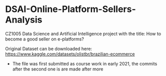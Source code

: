 # DSAI-Online-Platform-Sellers-Analysis
CZ1005 Data Science and Artificial Intelligence project with the title: How to become a good seller on e-platforms?

Original Dataset can be downloaded here:
https://www.kaggle.com/datasets/olistbr/brazilian-ecommerce

* The file was first submitted as course work in early 2021, the commits after the second one is are made after more